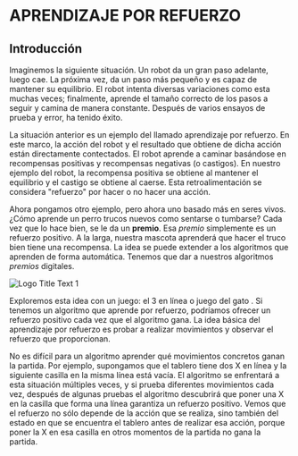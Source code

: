 # APRENDIZAJE POR REFUERZO

## Introducción

Imaginemos la siguiente situación. Un robot da un gran paso adelante, luego cae. La próxima vez, da un paso más pequeño y es capaz de mantener su equilibrio. El robot intenta diversas variaciones como esta muchas veces; finalmente, aprende el tamaño correcto de los pasos a seguir y camina de manera constante. Después de varios ensayos de prueba y error, ha tenido éxito.

La situación anterior es un ejemplo del llamado aprendizaje por refuerzo. En este marco, la acción del robot y el resultado que obtiene de dicha acción están directamente contectados. El robot aprende a caminar basándose en recompensas positivas y recompensas negativas (o castigos). En nuestro ejemplo del robot, la recompensa positiva se obtiene al mantener el equilibrio y el castigo se obtiene al caerse. Esta retroalimentación se considera "refuerzo" por hacer o no hacer una acción.

Ahora pongamos otro ejemplo, pero ahora uno basado más en seres vivos. ¿Cómo aprende un perro trucos nuevos como sentarse o tumbarse? Cada vez que lo hace bien, se le da un **premio**. Esa *premio* simplemente es un refuerzo positivo. A la larga, nuestra mascota aprenderá que hacer el truco bien tiene una recompensa. La idea se puede extender a los algoritmos que aprenden de forma automática. Tenemos que dar a nuestros algoritmos *premios* digitales.

![](https://github.com/pjcv89/Python/tree/master/Aprendizaje%20por%20Refuerzo/imagenes/dog.jpg "Logo Title Text 1")

Exploremos esta idea con un juego: el 3 en línea o juego del gato . Si tenemos un algoritmo que aprende por refuerzo, podríamos ofrecer un refuerzo positivo cada vez que el algoritmo gana. La idea básica del aprendizaje por refuerzo es probar a realizar movimientos y observar el refuerzo que proporcionan.

No es difícil para un algoritmo aprender qué movimientos concretos ganan la partida. Por ejemplo, supongamos que el tablero tiene dos X en línea y la siguiente casilla en la misma línea está vacía. El algoritmo se enfrentará a esta situación múltiples veces, y si prueba diferentes movimientos cada vez, después de algunas pruebas el algoritmo descubrirá que poner una X en la casilla que forma una línea garantiza un refuerzo positivo. Vemos que el refuerzo no sólo depende de la acción que se realiza, sino también del estado en que se encuentra el tablero antes de realizar esa acción, porque poner la X en esa casilla en otros momentos de la partida no gana la partida.
